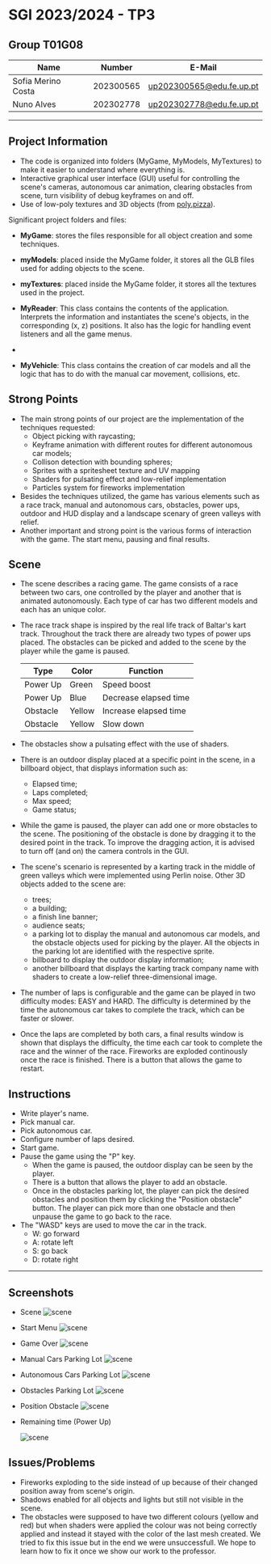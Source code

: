 # SGI 2023/2024 - TP3

## Group T01G08

| Name               | Number    | E-Mail                   |
| ------------------ | --------- | ------------------------ |
| Sofia Merino Costa | 202300565 | up202300565@edu.fe.up.pt |
| Nuno Alves         | 202302778 | up202302778@edu.fe.up.pt |
---

## Project Information

- The code is organized into folders (MyGame, MyModels, MyTextures) to make it easier to understand where everything is.
- Interactive graphical user interface (GUI) useful for controlling the scene's cameras, autonomous car animation, clearing obstacles from scene, turn visibility of debug keyframes on and off.
- Use of low-poly textures and 3D objects (from [poly.pizza](https://poly.pizza/)).

Significant project folders and files:

- **MyGame**: stores the files responsible for all object creation and some techniques.

- **myModels**: placed inside the MyGame folder, it stores all the GLB files used for adding objects to the scene.

- **myTextures**: placed inside the MyGame folder, it stores all the textures used in the project.

- **MyReader**: This class contains the contents of the application. Interprets the information and instantiates the scene's objects, in the corresponding (x, z) positions. It also has the logic for handling event listeners and all the game menus.
- 
- **MyVehicle**: This class contains the creation of car models and all the logic that has to do with the manual car movement, collisions, etc.


## Strong Points
- The main strong points of our project are the implementation of the techniques requested:
  - Object picking with raycasting;
  - Keyframe animation with different routes for different autonomous car models;
  - Collison detection with bounding spheres;
  - Sprites with a spritesheet texture and UV mapping
  - Shaders for pulsating effect and low-relief implementation
  - Particles system for fireworks implementation
- Besides the techniques utilized, the game has various elements such as a race track, manual and autonomous cars, obstacles, power ups, outdoor and HUD display and a landscape scenary of green valleys with relief.
- Another important and strong point is the various forms of interaction with the game. The start menu, pausing and final results.

## Scene 
  - The scene describes a racing game. The game consists of a race between two cars, one controlled by the player and another that is animated autonomously. Each type of car has two different models and each has an unique color. 
  - The race track shape is inspired by the real life track of Baltar's kart track. Throughout the track there are already two types of power ups placed. The obstacles can be picked and added to the scene by the player while the game is paused.
  
      | Type     | Color  | Function              |
      |----------|--------|-----------------------|
      | Power Up | Green  | Speed boost           |
      | Power Up | Blue   | Decrease elapsed time |
      | Obstacle | Yellow | Increase elapsed time |
      | Obstacle | Yellow | Slow down             |

  - The obstacles show a pulsating effect with the use of shaders.
  - There is an outdoor display placed at a specific point in the scene, in a billboard object, that displays information such as: 
    - Elapsed time;
    - Laps completed; 
    - Max speed;
    - Game status;
  - While the game is paused, the player can add one or more obstacles to the scene. The positioning of the obstacle is done by dragging it to the desired point in the track. To improve the dragging action, it is advised to turn off (and on) the camera controls in the GUI.
  - The scene's scenario is represented by a karting track in the middle of green valleys which were implemented using Perlin noise. Other 3D objects added to the scene are:
    - trees;
    - a building;
    - a finish line banner;
    - audience seats;
    - a parking lot to display the manual and autonomous car models, and the obstacle objects used for picking by the player. All the objects in the parking lot are identified with the respective sprite.
    - billboard to display the outdoor display information;
    - another billboard that displays the karting track company name with shaders to create a low-relief three-dimensional image.
  - The number of laps is configurable and the game can be played in two difficulty modes: EASY and HARD. The difficulty is determined by the time the autonomous car takes to complete the track, which can be faster or slower. 
  - Once the laps are completed by both cars, a final results window is shown that displays the difficulty, the time each car took to complete the race and the winner of the race. Fireworks are exploded continously once the race is finished. There is a button that allows the game to restart.

## Instructions

- Write player's name.
- Pick manual car.
- Pick autonomous car.
- Configure number of laps desired.
- Start game.
- Pause the game using the "P" key.
  - When the game is paused, the outdoor display can be seen by the player.
  - There is a button that allows the player to add an obstacle.
  - Once in the obstacles parking lot, the player can pick the desired obstacles and position them by clicking the "Position obstacle" button. The player can pick more than one obstacle and then unpause the game to go back to the race.
- The "WASD" keys are used to move the car in the track. 
  - W: go forward
  - A: rotate left
  - S: go back
  - D: rotate right

---

## Screenshots

- Scene
 ![scene](./screenshots/scene.png)
- Start Menu
 ![scene](./screenshots/start.png)
- Game Over
 ![scene](./screenshots/finish.png)
- Manual Cars Parking Lot
 ![scene](./screenshots/manual.png)
- Autonomous Cars Parking Lot
 ![scene](./screenshots/auto.png)
- Obstacles Parking Lot
 ![scene](./screenshots/obstacles.png)
- Position Obstacle
 ![scene](./screenshots/position.png)
- Remaining time (Power Up)

  ![scene](./screenshots/remaining.png)


## Issues/Problems

- Fireworks exploding to the side instead of up because of their changed position away from scene's origin.
- Shadows enabled for all objects and lights but still not visible in the scene.
- The obstacles were supposed to have two different colours (yellow and red) but when shaders were applied the colour was not being correctly applied and instead it stayed with the color of the last mesh created. We tried to fix this issue but in the end we were unsuccessfull. We hope to learn how to fix it once we show our work to the professor.
